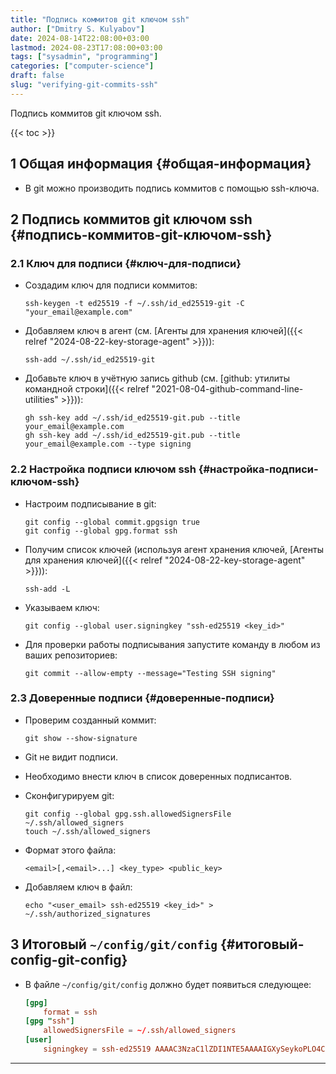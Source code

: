 ```yaml
---
title: "Подпись коммитов git ключом ssh"
author: ["Dmitry S. Kulyabov"]
date: 2024-08-14T22:08:00+03:00
lastmod: 2024-08-23T17:08:00+03:00
tags: ["sysadmin", "programming"]
categories: ["computer-science"]
draft: false
slug: "verifying-git-commits-ssh"
---
```


Подпись коммитов git ключом ssh.

<!--more-->

{{< toc >}}


## <span class="section-num">1</span> Общая информация {#общая-информация}

-   В git можно производить подпись коммитов с помощью ssh-ключа.


## <span class="section-num">2</span> Подпись коммитов git ключом ssh {#подпись-коммитов-git-ключом-ssh}


### <span class="section-num">2.1</span> Ключ для подписи {#ключ-для-подписи}

-   Создадим ключ для подписи коммитов:
    ```shell
    ssh-keygen -t ed25519 -f ~/.ssh/id_ed25519-git -C "your_email@example.com"
    ```
-   Добавляем ключ в агент (см. [Агенты для хранения ключей]({{< relref "2024-08-22-key-storage-agent" >}})):
    ```shell
    ssh-add ~/.ssh/id_ed25519-git
    ```
-   Добавьте ключ в учётную запись github (см. [github: утилиты командной строки]({{< relref "2021-08-04-github-command-line-utilities" >}})):
    ```shell
    gh ssh-key add ~/.ssh/id_ed25519-git.pub --title your_email@example.com
    gh ssh-key add ~/.ssh/id_ed25519-git.pub --title your_email@example.com --type signing
    ```


### <span class="section-num">2.2</span> Настройка подписи ключом ssh {#настройка-подписи-ключом-ssh}

-   Настроим подписывание в git:
    ```shell
    git config --global commit.gpgsign true
    git config --global gpg.format ssh
    ```
-   Получим список ключей (используя агент хранения ключей, [Агенты для хранения ключей]({{< relref "2024-08-22-key-storage-agent" >}})):
    ```shell
    ssh-add -L
    ```
-   Указываем ключ:
    ```shell
    git config --global user.signingkey "ssh-ed25519 <key_id>"
    ```

-   Для проверки работы подписывания запустите команду в любом из ваших репозиториев:
    ```shell
    git commit --allow-empty --message="Testing SSH signing"
    ```


### <span class="section-num">2.3</span> Доверенные подписи {#доверенные-подписи}

-   Проверим созданный коммит:
    ```shell
    git show --show-signature
    ```
-   Git не видит подписи.
-   Необходимо внести ключ в список доверенных подписантов.
-   Сконфигурируем git:
    ```shell
    git config --global gpg.ssh.allowedSignersFile ~/.ssh/allowed_signers
    touch ~/.ssh/allowed_signers
    ```
-   Формат этого файла:
    ```conf-unix
    <email>[,<email>...] <key_type> <public_key>
    ```

-   Добавляем ключ в файл:
    ```shell
    echo "<user_email> ssh-ed25519 <key_id>" > ~/.ssh/authorized_signatures
    ```


## <span class="section-num">3</span> Итоговый `~/config/git/config` {#итоговый-config-git-config}

-   В файле `~/config/git/config` должно будет появиться следующее:
    ```toml
    [gpg]
        format = ssh
    [gpg "ssh"]
        allowedSignersFile = ~/.ssh/allowed_signers
    [user]
        signingkey = ssh-ed25519 AAAAC3NzaC1lZDI1NTE5AAAAIGXySeykoPLO4ChvQuGVrveXJ+m0rxQEJFl1XQ0OKF2Y
    ```

---
